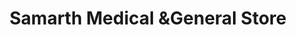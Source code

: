 ---
title: "Samarth Medical &General Store"
url: /deori/samarth-medical-andgeneral-store/
shop: medical supply
---